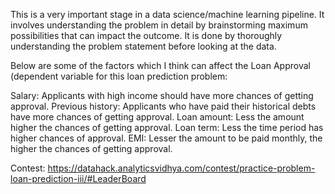 This is a very important stage in a data science/machine learning pipeline. It involves understanding the problem in detail by brainstorming maximum possibilities that can impact the outcome. It is done by thoroughly understanding the problem statement before looking at the data.

Below are some of the factors which I think can affect the Loan Approval (dependent variable for this loan prediction problem:

Salary: Applicants with high income should have more chances of getting approval.
Previous history: Applicants who have paid their historical debts have more chances of getting approval.
Loan amount: Less the amount higher the chances of getting approval.
Loan term: Less the time period has higher chances of approval.
EMI: Lesser the amount to be paid monthly, the higher the chances of getting approval.

Contest: https://datahack.analyticsvidhya.com/contest/practice-problem-loan-prediction-iii/#LeaderBoard

